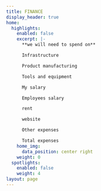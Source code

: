 ```yaml
---
title: FINANCE
display_header: true
home:
  highlights:
    enabled: false
    excerpt: |-
      **we will need to spend on**

      Infrastructure 

      Product manufacturing 

      Tools and equipment 

      My salary 

      Employees salary 

      rent 

      website 

      Other expenses 

      Total expenses
    home_img:
      data_position: center right
    weight: 0
  spotlights:
    enabled: false
    weight: 4
layout: page
---
```


